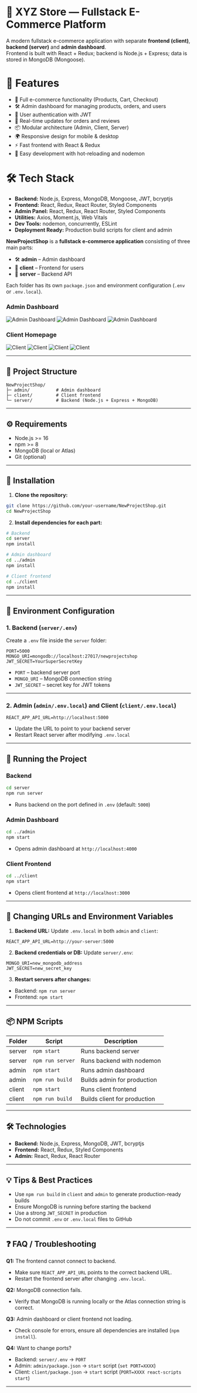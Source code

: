 # 🛒 XYZ Store — Fullstack E-Commerce Platform

A modern fullstack e-commerce application with separate **frontend (client)**, **backend (server)** and **admin dashboard**.  
Frontend is built with React + Redux; backend is Node.js + Express; data is stored in MongoDB (Mongoose).

# 🌟 Features
- 🛒 Full e-commerce functionality (Products, Cart, Checkout)  
- 🛠 Admin dashboard for managing products, orders, and users  
- 🔐 User authentication with JWT  
- 💬 Real-time updates for orders and reviews  
- 📦 Modular architecture (Admin, Client, Server)  
- 🌍 Responsive design for mobile & desktop  
- ⚡ Fast frontend with React & Redux  
- 🧪 Easy development with hot-reloading and nodemon  

# 🛠 Tech Stack
- **Backend:** Node.js, Express, MongoDB, Mongoose, JWT, bcryptjs  
- **Frontend:** React, Redux, React Router, Styled Components  
- **Admin Panel:** React, Redux, React Router, Styled Components  
- **Utilities:** Axios, Moment.js, Web Vitals  
- **Dev Tools:** nodemon, concurrently, ESLint  
- **Deployment Ready:** Production build scripts for client and admin  

**NewProjectShop** is a **fullstack e-commerce application** consisting of three main parts:  

- 🛠 **admin** – Admin dashboard  
- 🛒 **client** – Frontend for users  
- 🔗 **server** – Backend API  

Each folder has its own `package.json` and environment configuration (`.env` or `.env.local`).  

### Admin Dashboard
![Admin Dashboard](screenshots/admin-dashboard-1.png)
![Admin Dashboard](screenshots/admin-dashboard-2.png)
![Admin Dashboard](screenshots/admin-dashboard-3.png)

### Client Homepage
![Client](screenshots/client-1.png)
![Client](screenshots/client-2.png)
![Client](screenshots/client-3.png)
![Client](screenshots/client-4.png)

---

## 📁 Project Structure

```
NewProjectShop/
├─ admin/          # Admin dashboard
├─ client/         # Client frontend
└─ server/         # Backend (Node.js + Express + MongoDB)
````

---

## ⚙️ Requirements

- Node.js >= 16  
- npm >= 8  
- MongoDB (local or Atlas)  
- Git (optional)  

---

## 🔧 Installation

1. **Clone the repository:**

```bash
git clone https://github.com/your-username/NewProjectShop.git
cd NewProjectShop
```

2. **Install dependencies for each part:**

```bash
# Backend
cd server
npm install

# Admin dashboard
cd ../admin
npm install

# Client frontend
cd ../client
npm install
```

---

## 📝 Environment Configuration

### 1. Backend (`server/.env`)

Create a `.env` file inside the `server` folder:

```env
PORT=5000
MONGO_URI=mongodb://localhost:27017/newprojectshop
JWT_SECRET=YourSuperSecretKey
```

* `PORT` – backend server port
* `MONGO_URI` – MongoDB connection string
* `JWT_SECRET` – secret key for JWT tokens

---

### 2. Admin (`admin/.env.local`) and Client (`client/.env.local`)

```env
REACT_APP_API_URL=http://localhost:5000
```

* Update the URL to point to your backend server
* Restart React server after modifying `.env.local`

---

## 🚀 Running the Project

### Backend

```bash
cd server
npm run server
```

* Runs backend on the port defined in `.env` (default: `5000`)

### Admin Dashboard

```bash
cd ../admin
npm start
```

* Opens admin dashboard at `http://localhost:4000`

### Client Frontend

```bash
cd ../client
npm start
```

* Opens client frontend at `http://localhost:3000`

---

## 🔗 Changing URLs and Environment Variables

1. **Backend URL:**
   Update `.env.local` in both `admin` and `client`:

```env
REACT_APP_API_URL=http://your-server:5000
```

2. **Backend credentials or DB:**
   Update `server/.env`:

```env
MONGO_URI=new_mongodb_address
JWT_SECRET=new_secret_key
```

3. **Restart servers after changes:**

* Backend: `npm run server`
* Frontend: `npm start`

---

## 📦 NPM Scripts

| Folder | Script           | Description                  |
| ------ | ---------------- | ---------------------------- |
| server | `npm start`      | Runs backend server          |
| server | `npm run server` | Runs backend with nodemon    |
| admin  | `npm start`      | Runs admin dashboard         |
| admin  | `npm run build`  | Builds admin for production  |
| client | `npm start`      | Runs client frontend         |
| client | `npm run build`  | Builds client for production |

---

## 🛠 Technologies

* **Backend:** Node.js, Express, MongoDB, JWT, bcryptjs
* **Frontend:** React, Redux, Styled Components
* **Admin:** React, Redux, React Router

---

## 💡 Tips & Best Practices

* Use `npm run build` in `client` and `admin` to generate production-ready builds
* Ensure MongoDB is running before starting the backend
* Use a strong `JWT_SECRET` in production
* Do not commit `.env` or `.env.local` files to GitHub

---

## ❓ FAQ / Troubleshooting

**Q1:** The frontend cannot connect to backend.

* Make sure `REACT_APP_API_URL` points to the correct backend URL.
* Restart the frontend server after changing `.env.local`.

**Q2:** MongoDB connection fails.

* Verify that MongoDB is running locally or the Atlas connection string is correct.

**Q3:** Admin dashboard or client frontend not loading.

* Check console for errors, ensure all dependencies are installed (`npm install`).

**Q4:** Want to change ports?

* Backend: `server/.env` → `PORT`
* Admin: `admin/package.json` → `start` script (`set PORT=XXXX`)
* Client: `client/package.json` → `start` script (`PORT=XXXX react-scripts start`)

---
